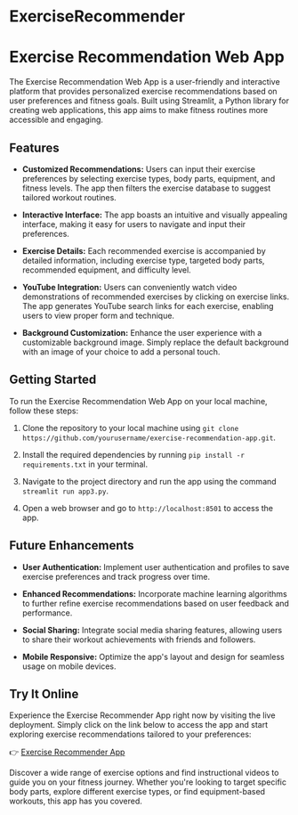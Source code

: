 # ExerciseRecommender

# Exercise Recommendation Web App

The Exercise Recommendation Web App is a user-friendly and interactive platform that provides personalized exercise recommendations based on user preferences and fitness goals. Built using Streamlit, a Python library for creating web applications, this app aims to make fitness routines more accessible and engaging.

## Features

- **Customized Recommendations:** Users can input their exercise preferences by selecting exercise types, body parts, equipment, and fitness levels. The app then filters the exercise database to suggest tailored workout routines.

- **Interactive Interface:** The app boasts an intuitive and visually appealing interface, making it easy for users to navigate and input their preferences.

- **Exercise Details:** Each recommended exercise is accompanied by detailed information, including exercise type, targeted body parts, recommended equipment, and difficulty level.

- **YouTube Integration:** Users can conveniently watch video demonstrations of recommended exercises by clicking on exercise links. The app generates YouTube search links for each exercise, enabling users to view proper form and technique.

- **Background Customization:** Enhance the user experience with a customizable background image. Simply replace the default background with an image of your choice to add a personal touch.

## Getting Started

To run the Exercise Recommendation Web App on your local machine, follow these steps:

1. Clone the repository to your local machine using `git clone https://github.com/yourusername/exercise-recommendation-app.git`.

2. Install the required dependencies by running `pip install -r requirements.txt` in your terminal.

3. Navigate to the project directory and run the app using the command `streamlit run app3.py`.

4. Open a web browser and go to `http://localhost:8501` to access the app.

## Future Enhancements

- **User Authentication:** Implement user authentication and profiles to save exercise preferences and track progress over time.

- **Enhanced Recommendations:** Incorporate machine learning algorithms to further refine exercise recommendations based on user feedback and performance.

- **Social Sharing:** Integrate social media sharing features, allowing users to share their workout achievements with friends and followers.

- **Mobile Responsive:** Optimize the app's layout and design for seamless usage on mobile devices.

## Try It Online
Experience the Exercise Recommender App right now by visiting the live deployment. Simply click on the link below to access the app and start exploring exercise recommendations tailored to your preferences:

👉 [Exercise Recommender App](https://exerciserecommender-g4udyywkaqdjgsbg8ytpxc.streamlit.app/)

Discover a wide range of exercise options and find instructional videos to guide you on your fitness journey. Whether you're looking to target specific body parts, explore different exercise types, or find equipment-based workouts, this app has you covered.

